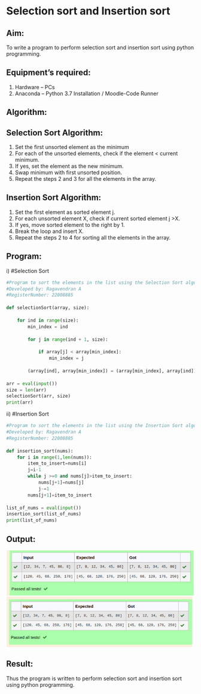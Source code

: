 # Selection sort and Insertion sort
## Aim:
To write a program to perform selection sort and insertion sort using python programming.
## Equipment’s required:
1.	Hardware – PCs
2.	Anaconda – Python 3.7 Installation / Moodle-Code Runner
## Algorithm:
## Selection Sort Algorithm:
1.	Set the first unsorted element as the minimum
2.	For each of the unsorted elements, check if the element < current minimum.
3.	If yes, set the element as the new minimum.
4.	Swap minimum with first unsorted position.
5.	Repeat the steps 2 and 3 for all the elements in the array.
## Insertion Sort Algorithm:
1.	Set the first element as sorted element j.
2.	For each unsorted element X, check if current sorted element j >X.
3.	If yes, move sorted element to the right by 1.
4.	Break the loop and insert X.
5.	Repeat the steps 2 to 4 for sorting all the elements in the array.
## Program:
i)	#Selection Sort
```python
#Program to sort the elements in the list using the Selection Sort algorithm.
#Developed by: Ragavendran A
#RegisterNumber: 22008885

def selectionSort(array, size):
    
    for ind in range(size):
        min_index = ind
 
        for j in range(ind + 1, size):
         
            if array[j] < array[min_index]:
                min_index = j
        
        (array[ind], array[min_index]) = (array[min_index], array[ind])
 
arr = eval(input())
size = len(arr)
selectionSort(arr, size)
print(arr)

```
ii)	#Insertion Sort
```python
#Program to sort the elements in the list using the Insertion Sort algorithm.
#Developed by: Ragavendran A
#RegisterNumber: 22008885

def insertion_sort(nums):
    for i in range(1,len(nums)):
        item_to_insert=nums[i]
        j=i-1
        while j >=0 and nums[j]>item_to_insert:
            nums[j+1]=nums[j]
            j-=1
        nums[j+1]=item_to_insert
        
list_of_nums = eval(input())
insertion_sort(list_of_nums)
print(list_of_nums) 

```

## Output:
![outpu](/output1.png)
![output](/output2.png)


## Result:
Thus the program is written to perform selection sort and insertion sort using python programming.
